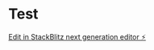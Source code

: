 # Test

[Edit in StackBlitz next generation editor ⚡️](https://stackblitz.com/~/github.com/kor1998/Test)